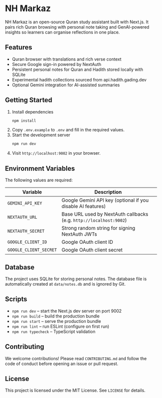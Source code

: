 # NH Markaz

NH Markaz is an open-source Quran study assistant built with Next.js. It pairs rich Quran browsing with personal note taking and GenAI-powered insights so learners can organise reflections in one place.

## Features
- Quran browser with translations and rich verse context
- Secure Google sign-in powered by NextAuth
- Persistent personal notes for Quran and Hadith stored locally with SQLite
- Experimental hadith collections sourced from api.hadith.gading.dev
- Optional Gemini integration for AI-assisted summaries

## Getting Started
1. Install dependencies
   ```bash
   npm install
   ```
2. Copy `.env.example` to `.env` and fill in the required values.
3. Start the development server
   ```bash
   npm run dev
   ```
4. Visit `http://localhost:9002` in your browser.

## Environment Variables
The following values are required:

| Variable | Description |
| --- | --- |
| `GEMINI_API_KEY` | Google Gemini API key (optional if you disable AI features) |
| `NEXTAUTH_URL` | Base URL used by NextAuth callbacks (e.g. `http://localhost:9002`) |
| `NEXTAUTH_SECRET` | Strong random string for signing NextAuth JWTs |
| `GOOGLE_CLIENT_ID` | Google OAuth client ID |
| `GOOGLE_CLIENT_SECRET` | Google OAuth client secret |

## Database
The project uses SQLite for storing personal notes. The database file is automatically created at `data/notes.db` and is ignored by Git.

## Scripts
- `npm run dev` – start the Next.js dev server on port 9002
- `npm run build` – build the production bundle
- `npm run start` – serve the production bundle
- `npm run lint` – run ESLint (configure on first run)
- `npm run typecheck` – TypeScript validation

## Contributing
We welcome contributions! Please read `CONTRIBUTING.md` and follow the code of conduct before opening an issue or pull request.

## License
This project is licensed under the MIT License. See `LICENSE` for details.
